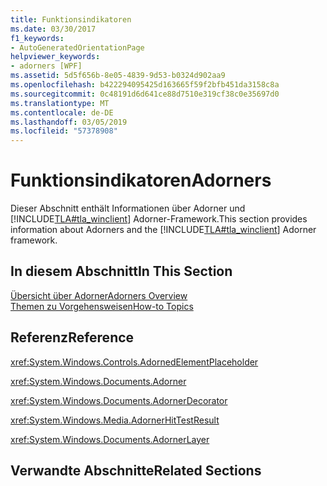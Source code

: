 ```yaml
---
title: Funktionsindikatoren
ms.date: 03/30/2017
f1_keywords:
- AutoGeneratedOrientationPage
helpviewer_keywords:
- adorners [WPF]
ms.assetid: 5d5f656b-8e05-4839-9d53-b0324d902aa9
ms.openlocfilehash: b422294095425d163665f59f2bfb451da3158c8a
ms.sourcegitcommit: 0c48191d6d641ce88d7510e319cf38c0e35697d0
ms.translationtype: MT
ms.contentlocale: de-DE
ms.lasthandoff: 03/05/2019
ms.locfileid: "57378908"
---
```

# <a name="adorners"></a><span data-ttu-id="b7a0c-102">Funktionsindikatoren</span><span class="sxs-lookup"><span data-stu-id="b7a0c-102">Adorners</span></span>
<span data-ttu-id="b7a0c-103">Dieser Abschnitt enthält Informationen über Adorner und [!INCLUDE[TLA#tla_winclient](../../../../includes/tlasharptla-winclient-md.md)] Adorner-Framework.</span><span class="sxs-lookup"><span data-stu-id="b7a0c-103">This section provides information about Adorners and the [!INCLUDE[TLA#tla_winclient](../../../../includes/tlasharptla-winclient-md.md)] Adorner framework.</span></span>  
  
## <a name="in-this-section"></a><span data-ttu-id="b7a0c-104">In diesem Abschnitt</span><span class="sxs-lookup"><span data-stu-id="b7a0c-104">In This Section</span></span>  
 [<span data-ttu-id="b7a0c-105">Übersicht über Adorner</span><span class="sxs-lookup"><span data-stu-id="b7a0c-105">Adorners Overview</span></span>](adorners-overview.md)  
 [<span data-ttu-id="b7a0c-106">Themen zu Vorgehensweisen</span><span class="sxs-lookup"><span data-stu-id="b7a0c-106">How-to Topics</span></span>](adorners-how-to-topics.md)  
  
## <a name="reference"></a><span data-ttu-id="b7a0c-107">Referenz</span><span class="sxs-lookup"><span data-stu-id="b7a0c-107">Reference</span></span>  
 <xref:System.Windows.Controls.AdornedElementPlaceholder>  
  
 <xref:System.Windows.Documents.Adorner>  
  
 <xref:System.Windows.Documents.AdornerDecorator>  
  
 <xref:System.Windows.Media.AdornerHitTestResult>  
  
 <xref:System.Windows.Documents.AdornerLayer>  
  
## <a name="related-sections"></a><span data-ttu-id="b7a0c-108">Verwandte Abschnitte</span><span class="sxs-lookup"><span data-stu-id="b7a0c-108">Related Sections</span></span>
